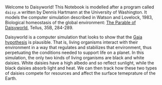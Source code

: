 Welcome to Daisyworld! This Notebook is modelled after a program called `daisy.m` written by Dennis Hartmann at the University of Washington. It models the computer simulation described in Watson and Lovelock, 1983, Biological homeostasis of the global environment: [The Parable of Daisyworld](https://www.tandfonline.com/doi/abs/10.3402/tellusb.v35i4.14616), Tellus, 35B,  284-289.

Daisyworld is a computer simulation that looks to show that the [Gaia hypothesis](https://en.wikipedia.org/wiki/Gaia_hypothesis) is plausible. That is, living organisms interact with their environment in a way that regulates and stabilizes that environment, thus perpetuating the conditions needed to support life on a planet. In this simulation, the only two kinds of living organisms are black and white daisies. White daisies have a high albedo and so reflect sunlight, while the black daisies absorb light and heat. We can then track how these two types of daisies compete for resources and affect the surface temeprature of the Earth.